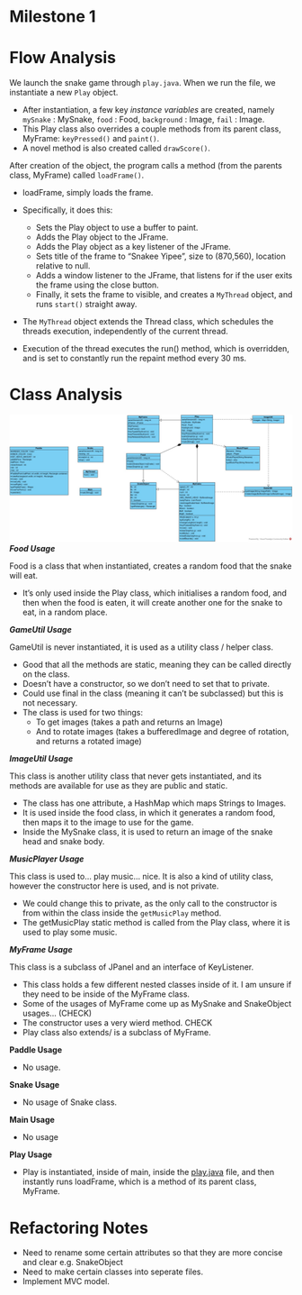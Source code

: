 # Milestone 1

# Flow Analysis

We launch the snake game through `play.java`.
When we run the file, we instantiate a new `Play` object.
- After instantiation, a few key *instance variables* are created, namely `mySnake` : MySnake, `food` : Food, `background` : Image, `fail` : Image.
- This Play class also overrides a couple methods from its parent class, MyFrame: `keyPressed()` and `paint()`.
- A novel method is also created called `drawScore()`.

After creation of the object, the program calls a method (from the parents class, MyFrame) called `loadFrame()`.
- loadFrame, simply loads the frame.
- Specifically, it does this:
  - Sets the Play object to use a buffer to paint.
  - Adds the Play object to the JFrame.
  - Adds the Play object as a key listener of the JFrame.
  - Sets title of the frame to “Snakee Yipee”, size to (870,560), location relative to null.
  - Adds a window listener to the JFrame, that listens for if the user exits the frame using the close button.
  - Finally, it sets the frame to visible, and creates a `MyThread` object, and runs `start()` straight away.

- The `MyThread` object extends the Thread class, which schedules the threads execution, independently of the current thread.
- Execution of the thread executes the run() method, which is overridden, and is set to constantly run the repaint method every 30 ms.


# Class Analysis
![Class Diagram](ClassDiagram.jpg)
***Food Usage***

Food is a class that when instantiated, creates a random food that the snake will eat.
- It’s only used inside the Play class, which initialises a random food, and then when the food is eaten, it will create another one for the snake to eat, in a random place.


***GameUtil Usage***

GameUtil is never instantiated, it is used as a utility class / helper class.
- Good that all the methods are static, meaning they can be called directly on the class.
- Doesn’t have a constructor, so we don’t need to set that to private.
- Could use final in the class (meaning it can’t be subclassed) but this is not necessary.
- The class is used for two things:
  - To get images (takes a path and returns an Image)
  - And to rotate images (takes a bufferedImage and degree of rotation, and returns a rotated image)

***ImageUtil Usage***

This class is another utility class that never gets instantiated, and its methods are available for use as they are public and static.
- The class has one attribute, a HashMap which maps Strings to Images.
- It is used inside the food class, in which it generates a random food, then maps it to the image to use for the game.
- Inside the MySnake class, it is used to return an image of the snake head and snake body.

***MusicPlayer Usage***

This class is used to… play music… nice. It is also a kind of utility class, however the constructor here is used, and is not private.
- We could change this to private, as the only call to the constructor is from within the class inside the `getMusicPlay` method.
- The getMusicPlay static method is called from the Play class, where it is used to play some music.

***MyFrame Usage***

This class is a subclass of JPanel and an interface of KeyListener.
- This class holds a few different nested classes inside of it. I am unsure if they need to be inside of the MyFrame class.
- Some of the usages of MyFrame come up as MySnake and SnakeObject usages… (CHECK)
- The constructor uses a very wierd method. CHECK
- Play class also extends/ is a subclass of MyFrame.

**Paddle Usage**
- No usage.

**Snake Usage**
- No usage of Snake class.

**Main Usage**
- No usage

**Play Usage**
- Play is instantiated, inside of main, inside the [play.java](http://play.java) file, and then instantly runs loadFrame, which is a method of its parent class, MyFrame.

# Refactoring Notes
- Need to rename some certain attributes so that they are more concise and clear e.g. SnakeObject
- Need to make certain classes into seperate files.
- Implement MVC model.
